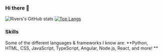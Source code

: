 ### Hi there 👋

![Rivers's GitHub stats](https://github-readme-stats.vercel.app/api?username=Rivers450&show_icons=true&theme=aura_dark)
[![Top Langs](https://github-readme-stats.vercel.app/api/top-langs/?username=Rivers450)](https://github.com/anuraghazra/github-readme-stats)


### Skills
Some of the different languages & frameworks I know are: **Python, HTML, CSS, JavaScript, TypeScript, Angular, Node.js, React, and more! **
